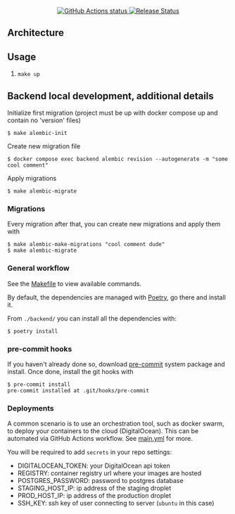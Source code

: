 <p align="center">
    <a href="https://github.com/rafaelnunes/core-saida-middleware/actions">
        <img alt="GitHub Actions status" src="https://github.com/rafaelnunes/core-saida-middleware/actions/workflows/main.yml/badge.svg">
    </a>
    <a href="https://github.com/rafaelnunes/core-saida-middleware/releases"><img alt="Release Status" src="https://img.shields.io/github/v/release/rafaelnunes/core-saida-middleware"></a>
</p>


## Architecture

## Usage

1. `make up`


## Backend local development, additional details

Initialize first migration (project must be up with docker compose up and contain no 'version' files)

```shell
$ make alembic-init
```

Create new migration file

```shell
$ docker compose exec backend alembic revision --autogenerate -m "some cool comment"
```

Apply migrations

```shell
$ make alembic-migrate
```

### Migrations

Every migration after that, you can create new migrations and apply them with

```console
$ make alembic-make-migrations "cool comment dude"
$ make alembic-migrate
```

### General workflow

See the [Makefile](/Makefile) to view available commands.

By default, the dependencies are managed with [Poetry](https://python-poetry.org/), go there and install it.

From `./backend/` you can install all the dependencies with:

```console
$ poetry install
```

### pre-commit hooks

If you haven't already done so, download [pre-commit](https://pre-commit.com/) system package and install. Once done, install the git hooks with

```console
$ pre-commit install
pre-commit installed at .git/hooks/pre-commit
```


### Deployments

A common scenario is to use an orchestration tool, such as docker swarm, to deploy your containers to the cloud (DigitalOcean). This can be automated via GitHub Actions workflow. See [main.yml](/.github/workflows/main.yml) for more.

You will be required to add `secrets` in your repo settings:

- DIGITALOCEAN_TOKEN: your DigitalOcean api token
- REGISTRY: container registry url where your images are hosted
- POSTGRES_PASSWORD: password to postgres database
- STAGING_HOST_IP: ip address of the staging droplet
- PROD_HOST_IP: ip address of the production droplet
- SSH_KEY: ssh key of user connecting to server (`ubuntu` in this case)
